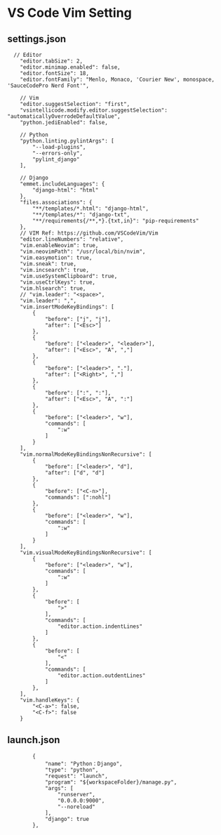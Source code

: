 # VS Code Vim Setting

## settings.json


      // Editor
        "editor.tabSize": 2,
        "editor.minimap.enabled": false,
        "editor.fontSize": 18,
        "editor.fontFamily": "Menlo, Monaco, 'Courier New', monospace, 'SauceCodePro Nerd Font'",
        
        // Vim 
        "editor.suggestSelection": "first",
        "vsintellicode.modify.editor.suggestSelection": "automaticallyOverrodeDefaultValue",
        "python.jediEnabled": false,
       
        // Python
        "python.linting.pylintArgs": [
            "--load-plugins",
            "--errors-only", 
            "pylint_django"
        ],
     
        // Django
        "emmet.includeLanguages": {
            "django-html": "html"
        },
        "files.associations": {
            "**/templates/*.html": "django-html",
            "**/templates/*": "django-txt",
            "**/requirements{/**,*}.{txt,in}": "pip-requirements"
        },
        // VIM Ref: https://github.com/VSCodeVim/Vim
        "editor.lineNumbers": "relative",
        "vim.enableNeovim": true,
        "vim.neovimPath": "/usr/local/bin/nvim",
        "vim.easymotion": true,
        "vim.sneak": true,
        "vim.incsearch": true,
        "vim.useSystemClipboard": true,
        "vim.useCtrlKeys": true,
        "vim.hlsearch": true,
        // "vim.leader": "<space>",
        "vim.leader": ",",
        "vim.insertModeKeyBindings": [
            {
                "before": ["j", "j"],
                "after": ["<Esc>"]
            },
            {
                "before": ["<leader>", "<leader>"],
                "after": ["<Esc>", "A", ","]
            },
            {
                "before": ["<leader>", "."],
                "after": ["<Right>", ","]
            },
            {
                "before": [":", ":"],
                "after": ["<Esc>", "A", ":"]
            },
            {
                "before": ["<leader>", "w"],
                "commands": [
                    ":w"
                ]
            } 
        ],
        "vim.normalModeKeyBindingsNonRecursive": [
            {
                "before": ["<leader>", "d"],
                "after": ["d", "d"]
            },
            {
                "before": ["<C-n>"],
                "commands": [":nohl"]
            },
            {
                "before": ["<leader>", "w"],
                "commands": [
                    ":w"
                ]
            } 
        ],
        "vim.visualModeKeyBindingsNonRecursive": [
            {
                "before": ["<leader>", "w"],
                "commands": [
                    ":w"
                ]
            },
            {
                "before": [
                    ">"
                ],
                "commands": [
                    "editor.action.indentLines"
                ]
            },
            {
                "before": [
                    "<"
                ],
                "commands": [
                    "editor.action.outdentLines"
                ]
            },
        ],
        "vim.handleKeys": {
            "<C-a>": false,
            "<C-f>": false
        }



## launch.json


            {
                "name": "Python：Django",
                "type": "python",
                "request": "launch",
                "program": "${workspaceFolder}/manage.py",
                "args": [
                    "runserver",
                    "0.0.0.0:9000",
                    "--noreload"
                ],
                "django": true
            },
    


